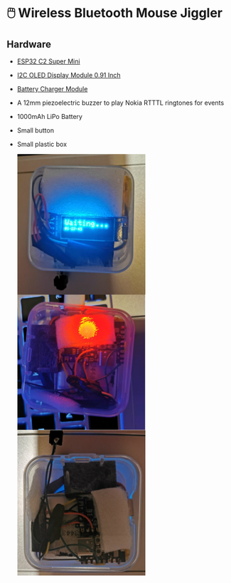 # 🖱️ Wireless Bluetooth Mouse Jiggler

## Hardware
- [ESP32 C2 Super Mini](https://www.aliexpress.com/item/1005005967641936.html?spm=a2g0o.productlist.main.1.24416b7aj7nLN6&algo_pvid=37ff41ee-9642-43f3-aa57-b783ac087542&algo_exp_id=37ff41ee-9642-43f3-aa57-b783ac087542-0&)
- [I2C OLED Display Module 0.91 Inch](https://www.aliexpress.com/item/1005006365884520.html?spm=a2g0o.order_list.order_list_main.42.479f18025E0JMA)
- [Battery Charger Module](https://www.aliexpress.com/item/1005006469263790.html?spm=a2g0o.productlist.main.1.5119506fb66S2p&)
- A 12mm piezoelectric buzzer to play Nokia RTTTL ringtones for events
- 1000mAh LiPo Battery
- Small button
- Small plastic box

  <img src="device.jpeg" width="60%">
